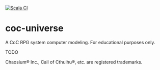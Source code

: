[![Scala CI](https://github.com/malkaviano/coc-universe/actions/workflows/scala.yml/badge.svg)](https://github.com/malkaviano/coc-universe/actions/workflows/scala.yml)

# coc-universe
A CoC RPG system computer modeling. For educational purposes only.

TODO

Chaosium® Inc., Call of Cthulhu®, etc. are registered trademarks.
